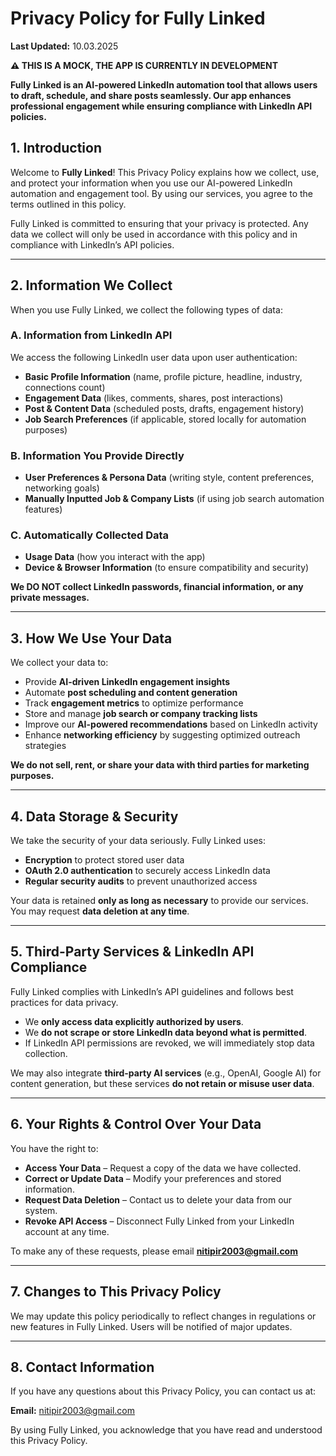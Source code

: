 # Privacy Policy for Fully Linked

**Last Updated:** 10.03.2025  

**⚠ THIS IS A MOCK, THE APP IS CURRENTLY IN DEVELOPMENT**  

**Fully Linked is an AI-powered LinkedIn automation tool that allows users to draft, schedule, and share posts seamlessly. Our app enhances professional engagement while ensuring compliance with LinkedIn API policies.**

## 1. Introduction

Welcome to **Fully Linked**! This Privacy Policy explains how we collect, use, and protect your information when you use our AI-powered LinkedIn automation and engagement tool. By using our services, you agree to the terms outlined in this policy.  

Fully Linked is committed to ensuring that your privacy is protected. Any data we collect will only be used in accordance with this policy and in compliance with LinkedIn’s API policies.  


---

## 2. Information We Collect

When you use Fully Linked, we collect the following types of data:

### **A. Information from LinkedIn API**
We access the following LinkedIn user data upon user authentication:
- **Basic Profile Information** (name, profile picture, headline, industry, connections count)  
- **Engagement Data** (likes, comments, shares, post interactions)  
- **Post & Content Data** (scheduled posts, drafts, engagement history)  
- **Job Search Preferences** (if applicable, stored locally for automation purposes)  

### **B. Information You Provide Directly**
- **User Preferences & Persona Data** (writing style, content preferences, networking goals)  
- **Manually Inputted Job & Company Lists** (if using job search automation features)  

### **C. Automatically Collected Data**
- **Usage Data** (how you interact with the app)  
- **Device & Browser Information** (to ensure compatibility and security)  

**We DO NOT collect LinkedIn passwords, financial information, or any private messages.**  

---

## 3. How We Use Your Data

We collect your data to:
- Provide **AI-driven LinkedIn engagement insights**  
- Automate **post scheduling and content generation**  
- Track **engagement metrics** to optimize performance  
- Store and manage **job search or company tracking lists**  
- Improve our **AI-powered recommendations** based on LinkedIn activity  
- Enhance **networking efficiency** by suggesting optimized outreach strategies  

**We do not sell, rent, or share your data with third parties for marketing purposes.**  

---

## 4. Data Storage & Security

We take the security of your data seriously. Fully Linked uses:
- **Encryption** to protect stored user data  
- **OAuth 2.0 authentication** to securely access LinkedIn data  
- **Regular security audits** to prevent unauthorized access  

Your data is retained **only as long as necessary** to provide our services.  
You may request **data deletion at any time**.  

---

## 5. Third-Party Services & LinkedIn API Compliance

Fully Linked complies with LinkedIn’s API guidelines and follows best practices for data privacy.

- We **only access data explicitly authorized by users**.  
- We **do not scrape or store LinkedIn data beyond what is permitted**.  
- If LinkedIn API permissions are revoked, we will immediately stop data collection.  

We may also integrate **third-party AI services** (e.g., OpenAI, Google AI) for content generation, but these services **do not retain or misuse user data**.  

---

## 6. Your Rights & Control Over Your Data

You have the right to:
-  **Access Your Data** – Request a copy of the data we have collected.  
-  **Correct or Update Data** – Modify your preferences and stored information.  
-  **Request Data Deletion** – Contact us to delete your data from our system.  
-  **Revoke API Access** – Disconnect Fully Linked from your LinkedIn account at any time.  

To make any of these requests, please email **[nitipir2003@gmail.com](mailto:nitipir2003@gmail.com)**  

---

## 7. Changes to This Privacy Policy

We may update this policy periodically to reflect changes in regulations or new features in Fully Linked. Users will be notified of major updates.  

---

## 8. Contact Information

If you have any questions about this Privacy Policy, you can contact us at:  

 **Email:** [nitipir2003@gmail.com](mailto:nitipir2003@gmail.com)  

By using Fully Linked, you acknowledge that you have read and understood this Privacy Policy.  
